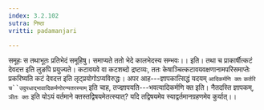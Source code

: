 ```yaml
---
index: 3.2.102
sutra: निष्ठा
vritti: padamanjari

---
```

समूहः स तथाभूतः प्रतिभेदं समूहिषु।
समाप्यते ततो भेदे कालभेदस्य सम्भवः।। इति।
तथा च प्राकार्षीत्कटं देवदत्त इति लुङपि प्रयुज्यते। कटावयवे वा कटशब्दो द्रष्टव्यः, ततः केषाञ्चित्कटावयवक्षणानामपरिसमाप्तेः प्रकरिष्यति कटं देवदत्त इति लृट्प्रयोगोऽप्यविरुद्धः।
अपर आह---ज्ञापकात्सिद्धं यदयम् `आदिकर्मणि क्तः` `कर्तरि च``उदुपधाद्भावादिकर्मणोरन्यतरस्याम्` इति चाह, तज्ज्ञापयति---भवत्यादिकर्मणि क्त इति। नैतदस्ति ज्ञापकम्, `ञीतः क्तः` इति योऽयं वर्तमाने क्तस्तद्विषयमेतत्स्यात्? यदि तद्विषयमेव स्याद्वर्तमानग्रहणमेव कुर्यात्।।